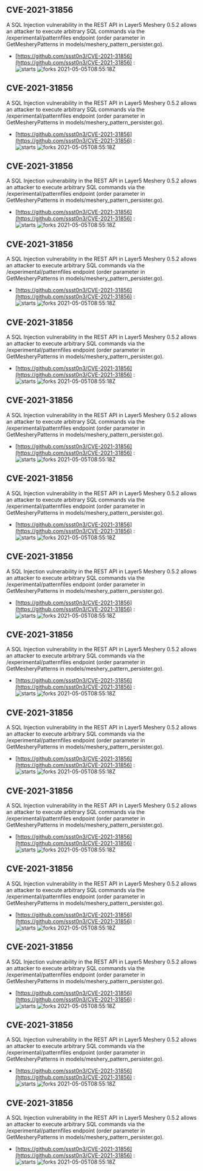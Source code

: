 ## CVE-2021-31856
 A SQL Injection vulnerability in the REST API in Layer5 Meshery 0.5.2 allows an attacker to execute arbitrary SQL commands via the /experimental/patternfiles endpoint (order parameter in GetMesheryPatterns in models/meshery_pattern_persister.go).

- [https://github.com/ssst0n3/CVE-2021-31856](https://github.com/ssst0n3/CVE-2021-31856) :  
![starts](https://img.shields.io/github/stars/ssst0n3/CVE-2021-31856.svg) 
![forks](https://img.shields.io/github/forks/ssst0n3/CVE-2021-31856.svg) 
2021-05-05T08:55:18Z

## CVE-2021-31856
 A SQL Injection vulnerability in the REST API in Layer5 Meshery 0.5.2 allows an attacker to execute arbitrary SQL commands via the /experimental/patternfiles endpoint (order parameter in GetMesheryPatterns in models/meshery_pattern_persister.go).

- [https://github.com/ssst0n3/CVE-2021-31856](https://github.com/ssst0n3/CVE-2021-31856) :  
![starts](https://img.shields.io/github/stars/ssst0n3/CVE-2021-31856.svg) 
![forks](https://img.shields.io/github/forks/ssst0n3/CVE-2021-31856.svg) 
2021-05-05T08:55:18Z

## CVE-2021-31856
 A SQL Injection vulnerability in the REST API in Layer5 Meshery 0.5.2 allows an attacker to execute arbitrary SQL commands via the /experimental/patternfiles endpoint (order parameter in GetMesheryPatterns in models/meshery_pattern_persister.go).

- [https://github.com/ssst0n3/CVE-2021-31856](https://github.com/ssst0n3/CVE-2021-31856) :  
![starts](https://img.shields.io/github/stars/ssst0n3/CVE-2021-31856.svg) 
![forks](https://img.shields.io/github/forks/ssst0n3/CVE-2021-31856.svg) 
2021-05-05T08:55:18Z

## CVE-2021-31856
 A SQL Injection vulnerability in the REST API in Layer5 Meshery 0.5.2 allows an attacker to execute arbitrary SQL commands via the /experimental/patternfiles endpoint (order parameter in GetMesheryPatterns in models/meshery_pattern_persister.go).

- [https://github.com/ssst0n3/CVE-2021-31856](https://github.com/ssst0n3/CVE-2021-31856) :  
![starts](https://img.shields.io/github/stars/ssst0n3/CVE-2021-31856.svg) 
![forks](https://img.shields.io/github/forks/ssst0n3/CVE-2021-31856.svg) 
2021-05-05T08:55:18Z

## CVE-2021-31856
 A SQL Injection vulnerability in the REST API in Layer5 Meshery 0.5.2 allows an attacker to execute arbitrary SQL commands via the /experimental/patternfiles endpoint (order parameter in GetMesheryPatterns in models/meshery_pattern_persister.go).

- [https://github.com/ssst0n3/CVE-2021-31856](https://github.com/ssst0n3/CVE-2021-31856) :  
![starts](https://img.shields.io/github/stars/ssst0n3/CVE-2021-31856.svg) 
![forks](https://img.shields.io/github/forks/ssst0n3/CVE-2021-31856.svg) 
2021-05-05T08:55:18Z

## CVE-2021-31856
 A SQL Injection vulnerability in the REST API in Layer5 Meshery 0.5.2 allows an attacker to execute arbitrary SQL commands via the /experimental/patternfiles endpoint (order parameter in GetMesheryPatterns in models/meshery_pattern_persister.go).

- [https://github.com/ssst0n3/CVE-2021-31856](https://github.com/ssst0n3/CVE-2021-31856) :  
![starts](https://img.shields.io/github/stars/ssst0n3/CVE-2021-31856.svg) 
![forks](https://img.shields.io/github/forks/ssst0n3/CVE-2021-31856.svg) 
2021-05-05T08:55:18Z

## CVE-2021-31856
 A SQL Injection vulnerability in the REST API in Layer5 Meshery 0.5.2 allows an attacker to execute arbitrary SQL commands via the /experimental/patternfiles endpoint (order parameter in GetMesheryPatterns in models/meshery_pattern_persister.go).

- [https://github.com/ssst0n3/CVE-2021-31856](https://github.com/ssst0n3/CVE-2021-31856) :  
![starts](https://img.shields.io/github/stars/ssst0n3/CVE-2021-31856.svg) 
![forks](https://img.shields.io/github/forks/ssst0n3/CVE-2021-31856.svg) 
2021-05-05T08:55:18Z

## CVE-2021-31856
 A SQL Injection vulnerability in the REST API in Layer5 Meshery 0.5.2 allows an attacker to execute arbitrary SQL commands via the /experimental/patternfiles endpoint (order parameter in GetMesheryPatterns in models/meshery_pattern_persister.go).

- [https://github.com/ssst0n3/CVE-2021-31856](https://github.com/ssst0n3/CVE-2021-31856) :  
![starts](https://img.shields.io/github/stars/ssst0n3/CVE-2021-31856.svg) 
![forks](https://img.shields.io/github/forks/ssst0n3/CVE-2021-31856.svg) 
2021-05-05T08:55:18Z

## CVE-2021-31856
 A SQL Injection vulnerability in the REST API in Layer5 Meshery 0.5.2 allows an attacker to execute arbitrary SQL commands via the /experimental/patternfiles endpoint (order parameter in GetMesheryPatterns in models/meshery_pattern_persister.go).

- [https://github.com/ssst0n3/CVE-2021-31856](https://github.com/ssst0n3/CVE-2021-31856) :  
![starts](https://img.shields.io/github/stars/ssst0n3/CVE-2021-31856.svg) 
![forks](https://img.shields.io/github/forks/ssst0n3/CVE-2021-31856.svg) 
2021-05-05T08:55:18Z

## CVE-2021-31856
 A SQL Injection vulnerability in the REST API in Layer5 Meshery 0.5.2 allows an attacker to execute arbitrary SQL commands via the /experimental/patternfiles endpoint (order parameter in GetMesheryPatterns in models/meshery_pattern_persister.go).

- [https://github.com/ssst0n3/CVE-2021-31856](https://github.com/ssst0n3/CVE-2021-31856) :  
![starts](https://img.shields.io/github/stars/ssst0n3/CVE-2021-31856.svg) 
![forks](https://img.shields.io/github/forks/ssst0n3/CVE-2021-31856.svg) 
2021-05-05T08:55:18Z

## CVE-2021-31856
 A SQL Injection vulnerability in the REST API in Layer5 Meshery 0.5.2 allows an attacker to execute arbitrary SQL commands via the /experimental/patternfiles endpoint (order parameter in GetMesheryPatterns in models/meshery_pattern_persister.go).

- [https://github.com/ssst0n3/CVE-2021-31856](https://github.com/ssst0n3/CVE-2021-31856) :  
![starts](https://img.shields.io/github/stars/ssst0n3/CVE-2021-31856.svg) 
![forks](https://img.shields.io/github/forks/ssst0n3/CVE-2021-31856.svg) 
2021-05-05T08:55:18Z

## CVE-2021-31856
 A SQL Injection vulnerability in the REST API in Layer5 Meshery 0.5.2 allows an attacker to execute arbitrary SQL commands via the /experimental/patternfiles endpoint (order parameter in GetMesheryPatterns in models/meshery_pattern_persister.go).

- [https://github.com/ssst0n3/CVE-2021-31856](https://github.com/ssst0n3/CVE-2021-31856) :  
![starts](https://img.shields.io/github/stars/ssst0n3/CVE-2021-31856.svg) 
![forks](https://img.shields.io/github/forks/ssst0n3/CVE-2021-31856.svg) 
2021-05-05T08:55:18Z

## CVE-2021-31856
 A SQL Injection vulnerability in the REST API in Layer5 Meshery 0.5.2 allows an attacker to execute arbitrary SQL commands via the /experimental/patternfiles endpoint (order parameter in GetMesheryPatterns in models/meshery_pattern_persister.go).

- [https://github.com/ssst0n3/CVE-2021-31856](https://github.com/ssst0n3/CVE-2021-31856) :  
![starts](https://img.shields.io/github/stars/ssst0n3/CVE-2021-31856.svg) 
![forks](https://img.shields.io/github/forks/ssst0n3/CVE-2021-31856.svg) 
2021-05-05T08:55:18Z

## CVE-2021-31856
 A SQL Injection vulnerability in the REST API in Layer5 Meshery 0.5.2 allows an attacker to execute arbitrary SQL commands via the /experimental/patternfiles endpoint (order parameter in GetMesheryPatterns in models/meshery_pattern_persister.go).

- [https://github.com/ssst0n3/CVE-2021-31856](https://github.com/ssst0n3/CVE-2021-31856) :  
![starts](https://img.shields.io/github/stars/ssst0n3/CVE-2021-31856.svg) 
![forks](https://img.shields.io/github/forks/ssst0n3/CVE-2021-31856.svg) 
2021-05-05T08:55:18Z

## CVE-2021-31856
 A SQL Injection vulnerability in the REST API in Layer5 Meshery 0.5.2 allows an attacker to execute arbitrary SQL commands via the /experimental/patternfiles endpoint (order parameter in GetMesheryPatterns in models/meshery_pattern_persister.go).

- [https://github.com/ssst0n3/CVE-2021-31856](https://github.com/ssst0n3/CVE-2021-31856) :  
![starts](https://img.shields.io/github/stars/ssst0n3/CVE-2021-31856.svg) 
![forks](https://img.shields.io/github/forks/ssst0n3/CVE-2021-31856.svg) 
2021-05-05T08:55:18Z


